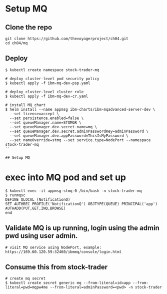 # Setup MQ

## Clone the repo

```
git clone https://github.com/thevoyagerproject/ch04.git
cd ch04/mq
```

## Deploy

```
$ kubectl create namespace stock-trader-mq

# deploy cluster-level pod security policy
$ kubectl apply -f ibm-mq-dev-psp.yaml 

# deploy cluster-level cluster role
$ kubectl apply -f ibm-mq-dev-cr.yaml 

# install MQ chart
$ helm install --name appmsg ibm-charts/ibm-mqadvanced-server-dev \
  --set license=accept \
  --set persistence.enabled=false \
  --set queueManager.name=STQMGR \
  --set queueManager.dev.secret.name=mq \
  --set queueManager.dev.secret.adminPasswordKey=adminPassword \
  --set queueManager.dev.appPassword=ThisIsMyPassword \
  --set nameOverride=stmq --set service.type=NodePort --namespace stock-trader-mq
``

## Setup MQ

```

# exec into MQ pod and set up
```
$ kubectl exec -it appmsg-stmq-0 /bin/bash -n stock-trader-mq
$ runmqsc
DEFINE QLOCAL (NotificationQ)
SET AUTHREC PROFILE('NotificationQ') OBJTYPE(QUEUE) PRINCIPAL('app') AUTHADD(PUT,GET,INQ,BROWSE)
end

```

## Validate MQ is up running, login using the admin pwd using user admin.


```
# visit MQ service using NodePort, example:
https://169.60.120.59:32460/ibmmq/console/login.html
```

## Consume this from stock-trader


```
# create mq secret
$ kubectl create secret generic mq --from-literal=id=app --from-literal=pwd=mqpw4me --from-literal=adminPassword=<pwd> -n stock-trader
```
